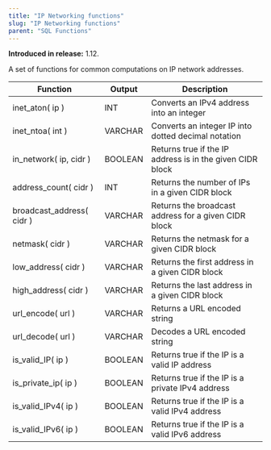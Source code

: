 ```yaml
---
title: "IP Networking functions"
slug: "IP Networking functions"
parent: "SQL Functions"
---
```


**Introduced in release:** 1.12.

A set of functions for common computations on IP network addresses.

| Function                  | Output  | Description                                               |
| ------------------------- | ------- | --------------------------------------------------------- |
| inet_aton( ip )           | INT     | Converts an IPv4 address into an integer                  |
| inet_ntoa( int )          | VARCHAR | Converts an integer IP into dotted decimal notation       |
| in_network( ip, cidr )    | BOOLEAN | Returns true if the IP address is in the given CIDR block |
| address_count( cidr )     | INT     | Returns the number of IPs in a given CIDR block           |
| broadcast_address( cidr ) | VARCHAR | Returns the broadcast address for a given CIDR block      |
| netmask( cidr )           | VARCHAR | Returns the netmask for a given CIDR block                |
| low_address( cidr )       | VARCHAR | Returns the first address in a given CIDR block           |
| high_address( cidr )      | VARCHAR | Returns the last address in a given CIDR block            |
| url_encode( url )         | VARCHAR | Returns a URL encoded string                              |
| url_decode( url )         | VARCHAR | Decodes a URL encoded string                              |
| is_valid_IP( ip )         | BOOLEAN | Returns true if the IP is a valid IP address              |
| is_private_ip( ip )       | BOOLEAN | Returns true if the IP is a private IPv4 address          |
| is_valid_IPv4( ip )       | BOOLEAN | Returns true if the IP is a valid IPv4 address            |
| is_valid_IPv6( ip )       | BOOLEAN | Returns true if the IP is a valid IPv6 address            |
